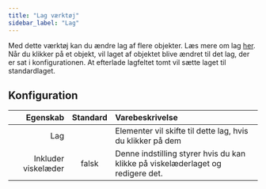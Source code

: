 ```yaml
---
title: "Lag værktøj"
sidebar_label: "Lag"
---
```


Med dette værktøj kan du ændre lag af flere objekter. Læs mere om lag [her](../layers.md). Når du klikker på et objekt, vil laget af objektet blive ændret til det lag, der er sat i konfigurationen. At efterlade lagfeltet tomt vil sætte laget til standardlaget.

## Konfiguration

|            Egenskab | Standard | Varebeskrivelse                                                                 |
| -------------------:|:--------:|:------------------------------------------------------------------------------- |
|                 Lag |          | Elementer vil skifte til dette lag, hvis du klikker på dem                      |
| Inkluder viskelæder |  falsk   | Denne indstilling styrer hvis du kan klikke på viskelæderlaget og redigere det. |
